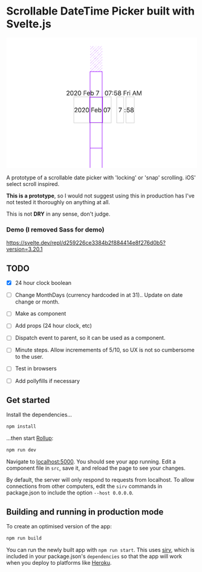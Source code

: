 

# Scrollable DateTime Picker built with Svelte.js  

![screenshot of conversion](./images/scrollable-datetime-picker-screenshot.png)

A prototype of a scrollable date picker with 'locking' or 'snap' scrolling. iOS' select scroll inspired.

**This is a prototype**, so I would not suggest using this in production has I've not tested it thoroughly on anything at all. 

This is not **DRY** in any sense, don't judge.


### Demo (I removed Sass for demo)
https://svelte.dev/repl/d259226ce3384b2f884414e8f276d0b5?version=3.20.1


## TODO
- [x] 24 hour clock boolean
- [ ] Change MonthDays (currency hardcoded in at 31).. Update on date change or month.
- [ ] Make as component
- [ ] Add props (24 hour clock, etc)
- [ ] Dispatch event to parent, so it can be used as a component.
- [ ] Minute steps. Allow incremements of 5/10, so UX is not so cumbersome to the user. 
- [ ] Test in browsers
- [ ] Add pollyfills if necessary


## Get started

Install the dependencies...

```bash
npm install
```

...then start [Rollup](https://rollupjs.org):

```bash
npm run dev
```

Navigate to [localhost:5000](http://localhost:5000). You should see your app running. Edit a component file in `src`, save it, and reload the page to see your changes.

By default, the server will only respond to requests from localhost. To allow connections from other computers, edit the `sirv` commands in package.json to include the option `--host 0.0.0.0`.


## Building and running in production mode

To create an optimised version of the app:

```bash
npm run build
```

You can run the newly built app with `npm run start`. This uses [sirv](https://github.com/lukeed/sirv), which is included in your package.json's `dependencies` so that the app will work when you deploy to platforms like [Heroku](https://heroku.com).

